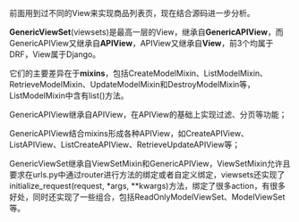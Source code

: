 前面用到过不同的View来实现商品列表页，现在结合源码进一步分析。

**GenericViewSet**(viewsets)是最高一层的View，继承自**GenericAPIView**，而GenericAPIView又继承自**APIView**，APIView又继承自**View**，前3个均属于DRF，View属于Django。

它们的主要差异在于**mixins**，包括CreateModelMixin、ListModelMixin、RetrieveModelMixin、UpdateModelMixin和DestroyModelMixin等，ListModelMixin中含有list()方法。

GenericAPIView继承自APIView，在APIView的基础上实现过滤、分页等功能；

GenericAPIView结合mixins形成各种APIView，如CreateAPIView、ListAPIView、ListCreateAPIView、RetrieveUpdateAPIView等；

GenericViewSet继承自ViewSetMixin和GenericAPIView，ViewSetMixin允许且要求在urls.py中通过router进行方法的绑定或者自定义绑定，viewsets还实现了initialize_request(request, *args, **kwargs)方法，绑定了很多action，有很多好处，同时还实现了一些组合，包括ReadOnlyModelViewSet、ModelViewSet等。
